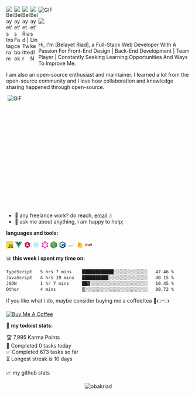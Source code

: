 <img align="center" alt="GIF" src="https://raw.githubusercontent.com/obakriad/obakriad/master/assets/gif/hello.gif" />
<a href="https://www.instagram.com/obakriad/">
  <img align="left" alt="Belayet's Instagram" width="22px" src="https://raw.githubusercontent.com/obakriad/obakriad/main/assets/icons/instagram.png" />
</a>
<a href="https://www.facebook.com/obakriad/">
  <img align="left" alt="Belayet's Facebook" width="22px" src="https://raw.githubusercontent.com/obakriad/obakriad/master/assets/icons/facebook.svg" />
</a>
<!-- <a href="https://discord.gg/">
  <img align="left" alt="Belayet's Discord" width="22px" src="https://raw.githubusercontent.com/obakriad/obakriad/master/assets/icons/discord.svg" />
</a> -->
<a href="https://twitter.com/obakriad">
  <img align="left" alt="Belayet Riad | Twitter" width="22px" src="https://raw.githubusercontent.com/obakriad/obakriad/master/assets/icons/twitter.svg" />
</a>
<a href="https://www.linkedin.com/in/obakriad/">
  <img align="left" alt="Belayet's LinkedIN" width="22px" src="https://raw.githubusercontent.com/obakriad/obakriad/master/assets/icons/linkedin.svg" />
</a> 


![](https://visitor-badge.glitch.me/badge?page_id=obakriad.obakriad)

<br />

Hi, I'm [Belayet Riad], a Full-Stack Web Developer With A Passion For Front-End Design | Back-End Development | Team Player | Constantly Seeking Learning Opportunities And Ways To Improve Me.

I am also an open-source enthusiast and maintainer. I learned a lot from the open-source community and I love how collaboration and knowledge sharing happened through open-source.


  <img align="right" alt="GIF" src="https://raw.githubusercontent.com/obakriad/obakriad/master/assets/gif/coding-eating.gif" width="500" height="320" />
  
- 💼 any freelance work? do reach, [email](mailto:obakriadbd@gmail.com) :)
- 💬 ask me about anything, i am happy to help;

**languages and tools:**  

<code><img height="20" src="https://raw.githubusercontent.com/github/explore/80688e429a7d4ef2fca1e82350fe8e3517d3494d/topics/javascript/javascript.png"></code>
<code><img height="20" src="https://raw.githubusercontent.com/github/explore/80688e429a7d4ef2fca1e82350fe8e3517d3494d/topics/vue/vue.png"></code>
<code><img height="20" src="https://raw.githubusercontent.com/github/explore/80688e429a7d4ef2fca1e82350fe8e3517d3494d/topics/angular/angular.png"></code>
<code><img height="20" src="https://raw.githubusercontent.com/github/explore/80688e429a7d4ef2fca1e82350fe8e3517d3494d/topics/react/react.png"></code>
<code><img height="20" src="https://raw.githubusercontent.com/github/explore/5c058a388828bb5fde0bcafd4bc867b5bb3f26f3/topics/graphql/graphql.png"></code>
<code><img height="20" src="https://raw.githubusercontent.com/github/explore/80688e429a7d4ef2fca1e82350fe8e3517d3494d/topics/nodejs/nodejs.png"></code>
<code><img height="20" src="https://raw.githubusercontent.com/github/explore/80688e429a7d4ef2fca1e82350fe8e3517d3494d/topics/cpp/cpp.png"></code>
<code><img height="20" src="https://raw.githubusercontent.com/github/explore/80688e429a7d4ef2fca1e82350fe8e3517d3494d/topics/mysql/mysql.png"></code>
<code><img height="20" src="https://raw.githubusercontent.com/github/explore/80688e429a7d4ef2fca1e82350fe8e3517d3494d/topics/firebase/firebase.png"></code>
<code><img height="20" src="https://raw.githubusercontent.com/github/explore/80688e429a7d4ef2fca1e82350fe8e3517d3494d/topics/git/git.png"></code>

📊 **this week i spent my time on:**
<!--START_SECTION:waka-->

```text
TypeScript   5 hrs 7 mins    ████████████░░░░░░░░░░░░░   47.46 %
JavaScript   4 hrs 19 mins   ██████████░░░░░░░░░░░░░░░   40.15 %
JSON         1 hr 7 mins     ██▓░░░░░░░░░░░░░░░░░░░░░░   10.45 %
Other        4 mins          ▒░░░░░░░░░░░░░░░░░░░░░░░░   00.72 %
```

<!--END_SECTION:waka-->

if you like what i do, maybe consider buying me a coffee/tea 🥺👉👈

<a href="https://www.buymeacoffee.com/obakriad" target="_blank"><img src="https://cdn.buymeacoffee.com/buttons/v2/default-red.png" alt="Buy Me A Coffee" width="150" ></a>

🚧 **my todoist stats:**
<!-- TODO-IST:START -->
🏆  7,995 Karma Points           
🌸  Completed 0 tasks today           
✅  Completed 673 tasks so far           
⏳  Longest streak is 10 days
<!-- TODO-IST:END -->


📈 my github stats

<p align="center"> <img src="https://github-readme-stats.vercel.app/api?username=obakriad&show_icons=true&theme=gotham" alt="obakriad" />




